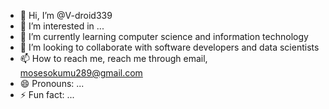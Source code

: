 - 👋 Hi, I’m @V-droid339
- 👀 I’m interested in ...
- 🌱 I’m currently learning computer science and information technology 
- 💞️ I’m looking to collaborate with software developers and data scientists
- 📫 How to reach me, reach me through email, mosesokumu289@gmail.com
- 😄 Pronouns: ...
- ⚡ Fun fact: ...

<!---
V-droid339/V-droid339 is a ✨ special ✨ repository because its `README.md` (this file) appears on your GitHub profile.
You can click the Preview link to take a look at your changes.
--->
